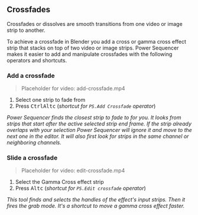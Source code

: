 ## Crossfades

Crossfades or dissolves are smooth transitions from one video or image strip to another. 

To achieve a crossfade in Blender you add a cross or gamma cross effect strip that stacks on top of two video or image strips.
Power Sequencer makes it easier to add and manipulate crossfades with the following operators and shortcuts.

### Add a crossfade

> Placeholder for video: add-crossfade.mp4

1. Select one strip to fade from
1. Press <kbd>Ctrl</kbd><kbd>Alt</kbd><kbd>c</kbd> (*shortcut for `PS.Add Crossfade` operator*)

*Power Sequencer finds the closest strip to fade to for you. It looks from strips that start after the active selected strip end frame. If the strip already overlaps with your selection Power Sequencer will ignore it and move to the next one in the editor. It will also first look for strips in the same channel or neighboring channels.*

### Slide a crossfade

> Placeholder for video: edit-crossfade.mp4

1. Select the Gamma Cross effect strip
1. Press <kbd>Alt</kbd><kbd>c</kbd> (*shortcut for `PS.Edit crossfade` operator*)

*This tool finds and selects the handles of the effect's input strips. Then it fires the grab mode. It's a shortcut to move a gamma cross effect faster.*
